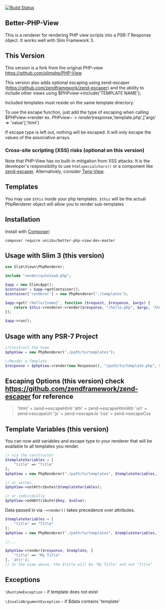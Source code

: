 [![Build Status](https://travis-ci.org/geggleto/PHP-View.svg?branch=master)](https://travis-ci.org/geggleto/PHP-View)

## Better-PHP-View

This is a renderer for rendering PHP view scripts into a PSR-7 Response object. It works well with Slim Framework 3.

## This Version

This version is a fork from the original PHP-view https://github.com/slimphp/PHP-View

This version also adds optional escaping using zend-escaper (https://github.com/zendframework/zend-escaper) and the ability to include other views using $PHPview->include('TEMPLATE NAME');

Included templates must reside on the same template directory.

To use the escape function, just add the type of escaping when calling $PHPview->render ex. $PHPview->render($response,'template.php',['args' => 'value'],'html')

If escape type is left out, nothing will be escaped. It will only escape the values of the associative arrays.

### Cross-site scripting (XSS) risks (optional on this version)

Note that PHP-View has no built-in mitigation from XSS attacks. It is the developer's responsibility to use `htmlspecialchars()` or a component like [zend-escaper](https://github.com/zendframework/zend-escaper). Alternatively, consider  [Twig-View](https://github.com/slimphp/Twig-View).



## Templates
You may use `$this` inside your php templates. `$this` will be the actual PhpRenderer object will allow you to render sub-templates

## Installation

Install with [Composer](http://getcomposer.org):

    composer require uniibu/better-php-view:dev-master


## Usage with Slim 3 (this version)

```php
use Slim\Views\PhpRenderer;

include "vendor/autoload.php";

$app = new Slim\App();
$container = $app->getContainer();
$container['renderer'] = new PhpRenderer("./templates");

$app->get('/hello/{name}', function ($request, $response, $args) {
    return $this->renderer->render($response, "/hello.php", $args, 'html');
});

$app->run();
```

## Usage with any PSR-7 Project
```php
//Construct the View
$phpView = new PhpRenderer("./path/to/templates");

//Render a Template
$response = $phpView->render(new Response(), "/path/to/template.php", $yourData, 'html');
```
## Escaping Options (this version) check https://github.com/zendframework/zend-escaper for reference

> 'html' = zend->escapeHtml
> 'attr' = zend->escapeHtmlAttr
> 'url' = zend->escapeUrl
> 'js' = zend->escapeJs
> 'css' = zend->escapeCss

## Template Variables (this version)

You can now add variables and escape type to your renderer that will be available to all templates you render.

```php
// via the constructor
$templateVariables = [
    "title" => "Title"
];
$phpView = new PhpRenderer("./path/to/templates", $templateVariables, 'html');

// or setter
$phpView->setAttributes($templateVariables);

// or individually
$phpView->addAttribute($key, $value);
```

Data passed in via `->render()` takes precedence over attributes.
```php
$templateVariables = [
    "title" => "Title"
];
$phpView = new PhpRenderer("./path/to/templates", $templateVariables, 'js');

//...

$phpView->render($response, $template, [
    "title" => "My Title"
], 'attr');
// In the view above, the $title will be "My Title" and not "Title"
```

## Exceptions
`\RuntimeException` - if template does not exist

`\InvalidArgumentException` - if $data contains 'template'
